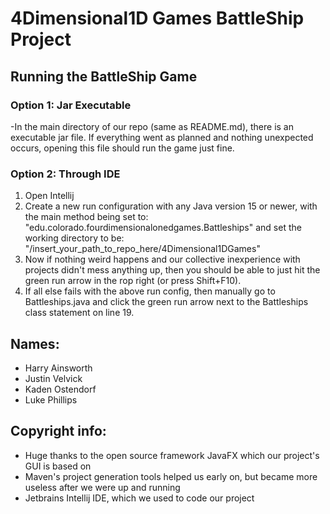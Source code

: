 # 4Dimensional1D Games BattleShip Project

## Running the BattleShip Game
### Option 1: Jar Executable
-In the main directory of our repo (same as README.md), there is an executable jar file. If everything went as planned and nothing unexpected occurs, opening this file should run the game just fine.
### Option 2: Through IDE
<ol>
  <li> Open Intellij</li>
  <li> Create a new run configuration with any Java version 15 or newer, with the main method being set to: "edu.colorado.fourdimensionalonedgames.Battleships" and set the working directory to be: "/insert_your_path_to_repo_here/4Dimensional1DGames"</li>
  <li> Now if nothing weird happens and our collective inexperience with projects didn't mess anything up, then you should be able to just hit the green run arrow in the rop right (or press Shift+F10). </li>
   <li> If all else fails with the above run config, then manually go to Battleships.java and click the green run arrow next to the Battleships class statement on line 19. </li>
 </ol>
 
 ## Names: 
 - Harry Ainsworth
 - Justin Velvick
 - Kaden Ostendorf
 - Luke Phillips  


 ## Copyright info:
  - Huge thanks to the open source framework JavaFX which our project's GUI is based on
  - Maven's project generation tools helped us early on, but became more useless after we were up and running
  - Jetbrains Intellij IDE, which we used to code our project
